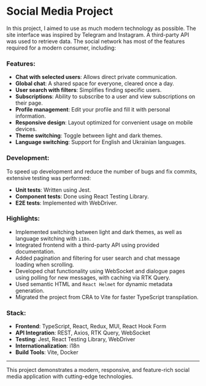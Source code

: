 # Social Media Project

In this project, I aimed to use as much modern technology as possible. The site interface was inspired by Telegram and Instagram.
A third-party API was used to retrieve data. The social network has most of the features required for a modern consumer, including:

### Features:
- **Chat with selected users**: Allows direct private communication.
- **Global chat**: A shared space for everyone, cleared once a day.
- **User search with filters**: Simplifies finding specific users.
- **Subscriptions**: Ability to subscribe to a user and view subscriptions on their page.
- **Profile management**: Edit your profile and fill it with personal information.
- **Responsive design**: Layout optimized for convenient usage on mobile devices.
- **Theme switching**: Toggle between light and dark themes.
- **Language switching**: Support for English and Ukrainian languages.

### Development:
To speed up development and reduce the number of bugs and fix commits, extensive testing was performed:
- **Unit tests**: Written using Jest.
- **Component tests**: Done using React Testing Library.
- **E2E tests**: Implemented with WebDriver.

### Highlights:
- Implemented switching between light and dark themes, as well as language switching with `i18n`.
- Integrated frontend with a third-party API using provided documentation.
- Added pagination and filtering for user search and chat message loading when scrolling.
- Developed chat functionality using WebSocket and dialogue pages using polling for new messages, with caching via RTK Query.
- Used semantic HTML and `React Helmet` for dynamic metadata generation.
- Migrated the project from CRA to Vite for faster TypeScript transpilation.

### Stack:
- **Frontend**: TypeScript, React, Redux, MUI, React Hook Form
- **API Integration**: REST, Axios, RTK Query, WebSocket
- **Testing**: Jest, React Testing Library, WebDriver
- **Internationalization**: i18n
- **Build Tools**: Vite, Docker

---

This project demonstrates a modern, responsive, and feature-rich social media application with cutting-edge technologies.
